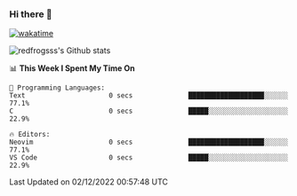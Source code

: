 ### Hi there 👋

[![wakatime](https://wakatime.com/badge/user/2cbd8003-b8b8-4565-92d7-ad9c23ff1846.svg)](https://wakatime.com/@2cbd8003-b8b8-4565-92d7-ad9c23ff1846)

<img src="https://github-readme-stats.vercel.app/api?username=redfrogsss&show_icons=true" alt="redfrogsss's Github stats"></img>

<!--START_SECTION:waka-->
📊 **This Week I Spent My Time On** 

```text
💬 Programming Languages: 
Text                     0 secs              ███████████████████░░░░░░   77.1% 
C                        0 secs              █████░░░░░░░░░░░░░░░░░░░░   22.9%

🔥 Editors: 
Neovim                   0 secs              ███████████████████░░░░░░   77.1% 
VS Code                  0 secs              █████░░░░░░░░░░░░░░░░░░░░   22.9%

```


 Last Updated on 02/12/2022 00:57:48 UTC
<!--END_SECTION:waka-->
